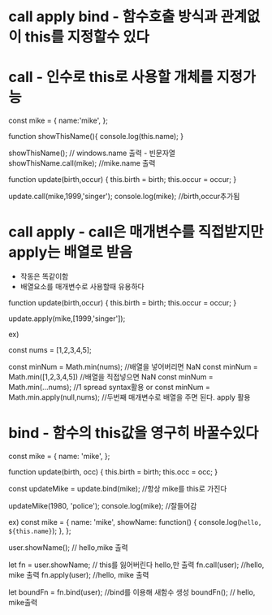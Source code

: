 # call apply bind - 함수호출 방식과 관계없이 this를 지정할수 있다

# call - 인수로 this로 사용할 개체를 지정가능

const mike = {
name:'mike',
};

function showThisName(){
console.log(this.name);
}

showThisName(); // windows.name 출력 - 빈문자열
showThisName.call(mike); //mike.name 출력

function update(birth,occur) {
this.birth = birth;
this.occur = occur;
}

update.call(mike,1999,'singer');
console.log(mike); //birth,occur추가됨

# call apply - call은 매개변수를 직접받지만 apply는 배열로 받음

- 작동은 똑같이함
- 배열요소를 매개변수로 사용할때 유용하다

function update(birth,occur) {
this.birth = birth;
this.occur = occur;
}

update.apply(mike,[1999,'singer']);

ex)

const nums = [1,2,3,4,5];

const minNum = Math.min(nums); //배열을 넣어버리면 NaN
const minNum = Math.min([1,2,3,4,5]) //배열을 직접넣으면 NaN
const minNum = Math.min(...nums); //1 spread syntax활용
or
const minNum = Math.min.apply(null,nums); //두번째 매개변수로 배열을 주면 된다. apply 활용

# bind - 함수의 this값을 영구히 바꿀수있다

const mike = {
name: 'mike',
};

function update(birth, occ) {
this.birth = birth;
this.occ = occ;
}

const updateMike = update.bind(mike); //항상 mike를 this로 가진다

updateMike(1980, 'police');
console.log(mike); //잘들어감

ex)
const mike = {
name: 'mike',
showName: function() {
console.log(`hello, ${this.name}`);
},
};

user.showName(); // hello,mike 출력

let fn = user.showName; // this를 잃어버린다 hello,만 출력
fn.call(user); //hello, mike 출력
fn.apply(user); //hello, mike 출력

let boundFn = fn.bind(user); //bind를 이용해 새함수 생성
boundFn(); // hello, mike출력
